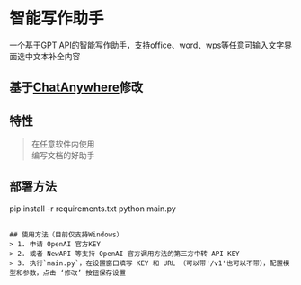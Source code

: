 # 智能写作助手
一个基于GPT API的智能写作助手，支持office、word、wps等任意可输入文字界面选中文本补全内容 

##  基于[ChatAnywhere](https://github.com/LiangYang666/ChatAnywhere)修改
## 特性
> 在任意软件内使用  
> 编写文档的好助手  

## 部署方法
pip install -r requirements.txt
python main.py

```

## 使用方法（目前仅支持Windows）
> 1. 申请 OpenAI 官方KEY
> 2. 或者 NewAPI 等支持 OpenAI 官方调用方法的第三方中转 API KEY
> 3. 执行`main.py`，在设置窗口填写 KEY 和 URL （可以带'/v1'也可以不带），配置模型和参数，点击 ‘修改’ 按钮保存设置
